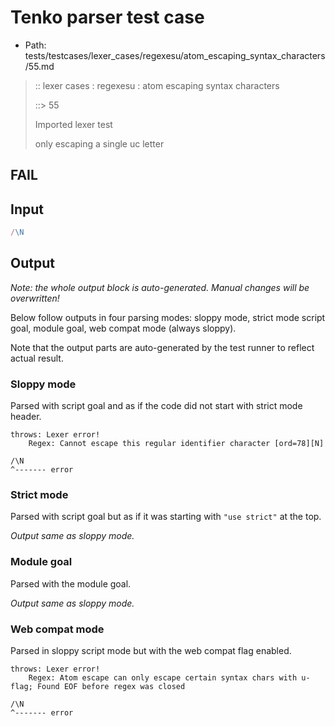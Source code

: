 # Tenko parser test case

- Path: tests/testcases/lexer_cases/regexesu/atom_escaping_syntax_characters/55.md

> :: lexer cases : regexesu : atom escaping syntax characters
>
> ::> 55
>
> Imported lexer test
>
> only escaping a single uc letter

## FAIL

## Input

`````js
/\N
`````

## Output

_Note: the whole output block is auto-generated. Manual changes will be overwritten!_

Below follow outputs in four parsing modes: sloppy mode, strict mode script goal, module goal, web compat mode (always sloppy).

Note that the output parts are auto-generated by the test runner to reflect actual result.

### Sloppy mode

Parsed with script goal and as if the code did not start with strict mode header.

`````
throws: Lexer error!
    Regex: Cannot escape this regular identifier character [ord=78][N]

/\N
^------- error
`````

### Strict mode

Parsed with script goal but as if it was starting with `"use strict"` at the top.

_Output same as sloppy mode._

### Module goal

Parsed with the module goal.

_Output same as sloppy mode._

### Web compat mode

Parsed in sloppy script mode but with the web compat flag enabled.

`````
throws: Lexer error!
    Regex: Atom escape can only escape certain syntax chars with u-flag; Found EOF before regex was closed

/\N
^------- error
`````

